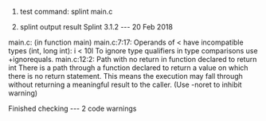 1. test command:
splint main.c

2. splint output result
Splint 3.1.2 --- 20 Feb 2018

main.c: (in function main)
main.c:7:17: Operands of < have incompatible types (int, long int): i < 10l
  To ignore type qualifiers in type comparisons use +ignorequals.
main.c:12:2: Path with no return in function declared to return int
  There is a path through a function declared to return a value on which there
  is no return statement. This means the execution may fall through without
  returning a meaningful result to the caller. (Use -noret to inhibit warning)

Finished checking --- 2 code warnings
